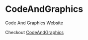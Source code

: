 # CodeAndGraphics
Code And Graphics Website

Checkout [CodeAndGraphics](https://codeandgraphics.web.app/)
